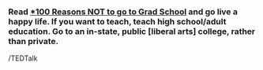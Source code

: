 ### Read [*100 Reasons NOT to go to Grad School](http://100rsns.blogspot.com) and go live a happy life. If you want to teach, teach high school/adult education. Go to an in-state, public \[liberal arts\] college, rather than private.

/TEDTalk
